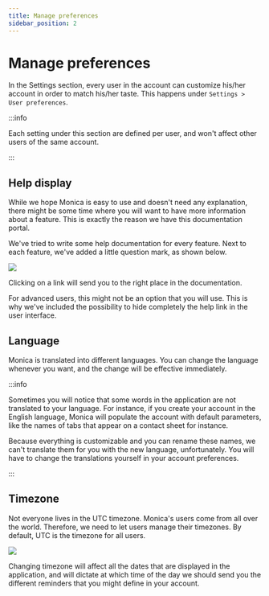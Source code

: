 ```yaml
---
title: Manage preferences
sidebar_position: 2
---
```


# Manage preferences

In the Settings section, every user in the account can customize his/her account in order to match his/her taste. This happens under `Settings > User preferences`.


:::info

Each setting under this section are defined per user, and won't affect other users of the same account.

:::

## Help display

While we hope Monica is easy to use and doesn't need any explanation, there might be some time where you will want to have more information about a feature. This is exactly the reason we have this documentation portal.

We've tried to write some help documentation for every feature. Next to each feature, we've added a little question mark, as shown below.

![](/img/settings/settings_help_toggle.png)

Clicking on a link will send you to the right place in the documentation.

For advanced users, this might not be an option that you will use. This is why we've included the possibility to hide completely the help link in the user interface.

## Language

Monica is translated into different languages. You can change the language whenever you want, and the change will be effective immediately.

:::info

Sometimes you will notice that some words in the application are not translated to your language.
For instance, if you create your account in the English language, Monica will populate the account with default parameters, like the names of tabs that appear on a contact sheet for instance.

Because everything is customizable and you can rename these names, we can't translate them for you with the new language, unfortunately. You will have to change the translations yourself in your account preferences.

:::

## Timezone

Not everyone lives in the UTC timezone. Monica's users come from all over the world. Therefore, we need to let users manage their timezones. By default, UTC is the timezone for all users.

![](/img/settings/setting_user_manage_timezone.png)

Changing timezone will affect all the dates that are displayed in the application, and will dictate at which time of the day we should send you the different reminders that you might define in your account.

##
